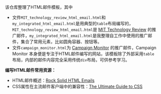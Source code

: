 该仓库整理了HTML邮件模板，其中   

- 文件`MIT_technology_review_html_email.html`和`my_integrated_html_email.html`是用典型的`table`布局编写的，`MIT_technology_review_html_email.html`是 [MIT Technology Review](https://www.technologyreview.com/) 的推广邮件，`my_integrated_html_email.html`是我整理自工作中使用的推广邮件，集合了常用元素，比如圆角容器、按钮等。   
- 文件`campaign_monitor.html`为 [Campaign Monitor](https://www.campaignmonitor.com/) 的推广邮件，Campaign Monitor 本身便是专注于HTML邮件编写的网站，该模板除了外部采用`table`布局，内部的邮件内容完全采用传统`div`布局，可供参考学习。   

**编写HTML邮件常用资源：**

- HTML邮件概述：[Rock Solid HTML Emails](https://24ways.org/2009/rock-solid-html-emails/)   
- CSS属性在主流邮件客户端中的兼容性：[The Ultimate Guide to CSS](https://www.campaignmonitor.com/css/)   



